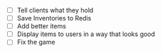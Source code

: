 - [ ] Tell clients what they hold
- [ ] Save Inventories to Redis
- [ ] Add better items
- [ ] Display items to users in a way that looks good
- [ ] Fix the game
